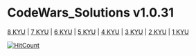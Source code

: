 # CodeWars_Solutions v1.0.31
[8 KYU](https://github.com/MolfarUA/CodeWars_Python/tree/main/8%20kyu) | [7 KYU](https://github.com/MolfarUA/CodeWars_Python/tree/main/7%20kyu) | [6 KYU](https://github.com/MolfarUA/CodeWars_Python/tree/main/6%20kyu) | [5 KYU](https://github.com/MolfarUA/CodeWars_Python/tree/main/5%20kyu) | [4 KYU](https://github.com/MolfarUA/CodeWars_Python/tree/main/4%20kyu/) | [3 KYU](https://github.com/MolfarUA/CodeWars_Python/tree/main/3%20kyu/) | [2 KYU](https://github.com/MolfarUA/CodeWars_Python/tree/main/2%20kyu) | [1 KYU](https://github.com/MolfarUA/CodeWars_Python/tree/main/1%20kyu)

  [![HitCount](https://hits.dwyl.com/MolfarUA/CodeWars_Solutions.svg?style=flat-square)](http://hits.dwyl.com/MolfarUA/CodeWars_Solutions)

